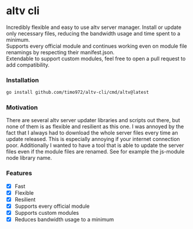 # altv cli

Incredibly flexible and easy to use altv server manager. Install or update only necessary files, reducing the bandwidth usage and time spent to a minimum.<br />
Supports every official module and continues working even on module file renamings by respecting their manifest.json.<br />
Extendable to support custom modules, feel free to open a pull request to add compatibility.

### Installation
```bash
go install github.com/timo972/altv-cli/cmd/altv@latest
```

### Motivation
There are several altv server updater libraries and scripts out there, but none of them is as flexible and resilient as this one. I was annoyed by the fact that I always had to download the whole server files every time an update released. This is especially annoying if your internet connection poor. Additionally I wanted to have a tool that is able to update the server files even if the module files are renamed. See for example the js-module node library name.

### Features
- [x] Fast
- [x] Flexible
- [x] Resilient
- [x] Supports every official module
- [x] Supports custom modules
- [x] Reduces bandwidth usage to a minimum
